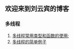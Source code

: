 ## 欢迎来到刘云宾的博客

### 多线程
1. [多线程常用类型和函数的使用](thread_function.html);
2. [多线程的简单例子](thread_example.html)
